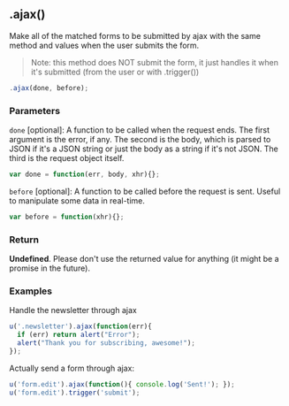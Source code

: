 ## .ajax()

Make all of the matched forms to be submitted by ajax with the same method and values when the user submits the form.

> Note: this method does NOT submit the form, it just handles it when it's submitted (from the user or with .trigger())

```js
.ajax(done, before);
```


### Parameters

`done` [optional]: A function to be called when the request ends. The first argument is the error, if any. The second is the body, which is parsed to JSON if it's a JSON string or just the body as a string if it's not JSON. The third is the request object itself.

```js
var done = function(err, body, xhr){};
```

`before` [optional]: A function to be called before the request is sent. Useful to manipulate some data in real-time.

```js
var before = function(xhr){};
```


### Return

**Undefined**. Please don't use the returned value for anything (it might be a promise in the future).



### Examples

Handle the newsletter through ajax

```js
u('.newsletter').ajax(function(err){
  if (err) return alert("Error");
  alert("Thank you for subscribing, awesome!");
});
```

Actually send a form through ajax:

```js
u('form.edit').ajax(function(){ console.log('Sent!'); });
u('form.edit').trigger('submit');
```
